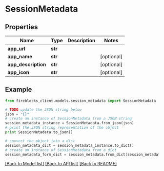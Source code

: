 # SessionMetadata


## Properties
Name | Type | Description | Notes
------------ | ------------- | ------------- | -------------
**app_url** | **str** |  | 
**app_name** | **str** |  | [optional] 
**app_description** | **str** |  | [optional] 
**app_icon** | **str** |  | [optional] 

## Example

```python
from fireblocks_client.models.session_metadata import SessionMetadata

# TODO update the JSON string below
json = "{}"
# create an instance of SessionMetadata from a JSON string
session_metadata_instance = SessionMetadata.from_json(json)
# print the JSON string representation of the object
print SessionMetadata.to_json()

# convert the object into a dict
session_metadata_dict = session_metadata_instance.to_dict()
# create an instance of SessionMetadata from a dict
session_metadata_form_dict = session_metadata.from_dict(session_metadata_dict)
```
[[Back to Model list]](../README.md#documentation-for-models) [[Back to API list]](../README.md#documentation-for-api-endpoints) [[Back to README]](../README.md)



